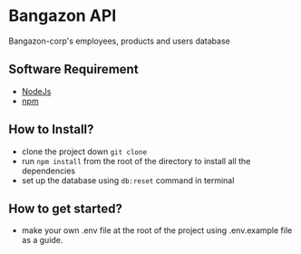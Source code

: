 # Bangazon API
Bangazon-corp's employees, products and users database

## Software Requirement
- [NodeJs](https://nodejs.org/en/)
- [npm](https://www.npmjs.com/)

## How to Install?
- clone the project down ```git clone```
- run ```npm install``` from the root of the directory to install all the dependencies
- set up the database using ```db:reset``` command in terminal

## How to get started?
- make your own .env file at the root of the project using .env.example file as a guide.
